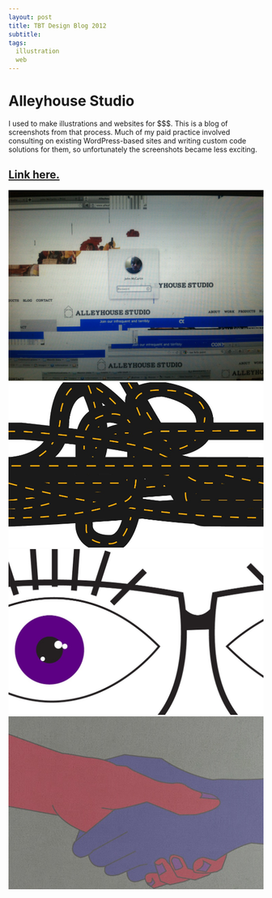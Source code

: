 ```yaml
---
layout: post
title: TBT Design Blog 2012
subtitle: 
tags:
  illustration
  web
---
```


# Alleyhouse Studio

I used to make illustrations and websites for $$$. This is a blog of screenshots from that process. Much of my paid practice involved consulting on existing WordPress-based sites and writing custom code solutions for them, so unfortunately the screenshots became less exciting.

## [Link here.](http://alleyhouseweb.tumblr.com)

![computer madness](https://raw.githubusercontent.com/johnmccartin/johnmccartin.github.io/master/img/alleyhouse/computer-madness.png)
![roads](https://raw.githubusercontent.com/johnmccartin/johnmccartin.github.io/master/img/alleyhouse/roads.jpg)
![eyes](https://raw.githubusercontent.com/johnmccartin/johnmccartin.github.io/master/img/alleyhouse/eyes.jpg)
![hands](https://raw.githubusercontent.com/johnmccartin/johnmccartin.github.io/master/img/alleyhouse/hands.jpg)